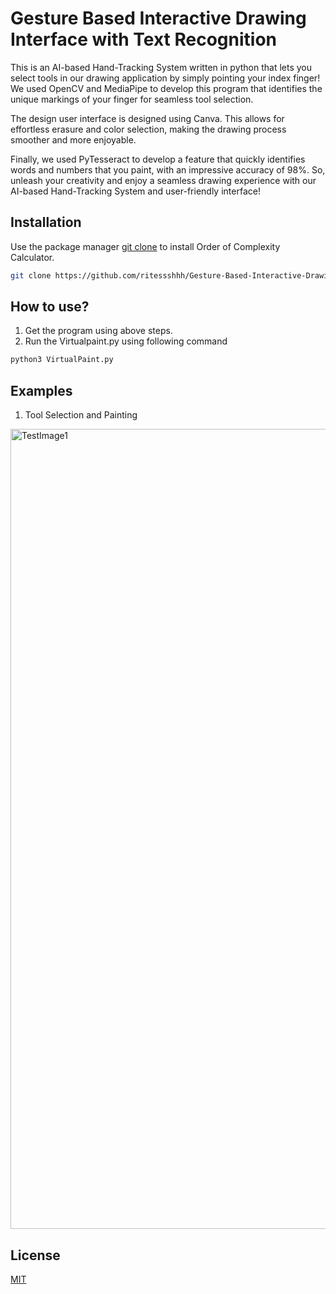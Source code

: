 # Gesture Based Interactive Drawing Interface with Text Recognition 

This is an AI-based Hand-Tracking System written in python that lets you select tools in our drawing application by simply pointing your index finger! We used OpenCV and MediaPipe to develop this program that identifies the unique markings of your finger for seamless tool selection.

The design user interface is designed using Canva. This allows for effortless erasure and color selection, making the drawing process smoother and more enjoyable.


Finally, we used PyTesseract to develop a feature that quickly identifies words and numbers that you paint, with an impressive accuracy of 98%. So, unleash your creativity and enjoy a seamless drawing experience with our AI-based Hand-Tracking System and user-friendly interface!


## Installation

Use the package manager [git clone](https://git-scm.com/docs/git-clone) to install Order of Complexity Calculator.

```bash
git clone https://github.com/ritessshhh/Gesture-Based-Interactive-Drawing-Interface-with-Text-Recognition
```

## How to use?

1. Get the program using above steps.
2. Run the Virtualpaint.py using following command

```bash
python3 VirtualPaint.py
```

## Examples

1. Tool Selection and Painting

<img width="1280" alt="TestImage1" src="https://user-images.githubusercontent.com/81812754/234394544-3443d7be-87fb-43eb-9bb7-3c4b2e3e71a6.png">



## License

[MIT](https://choosealicense.com/licenses/mit/)
